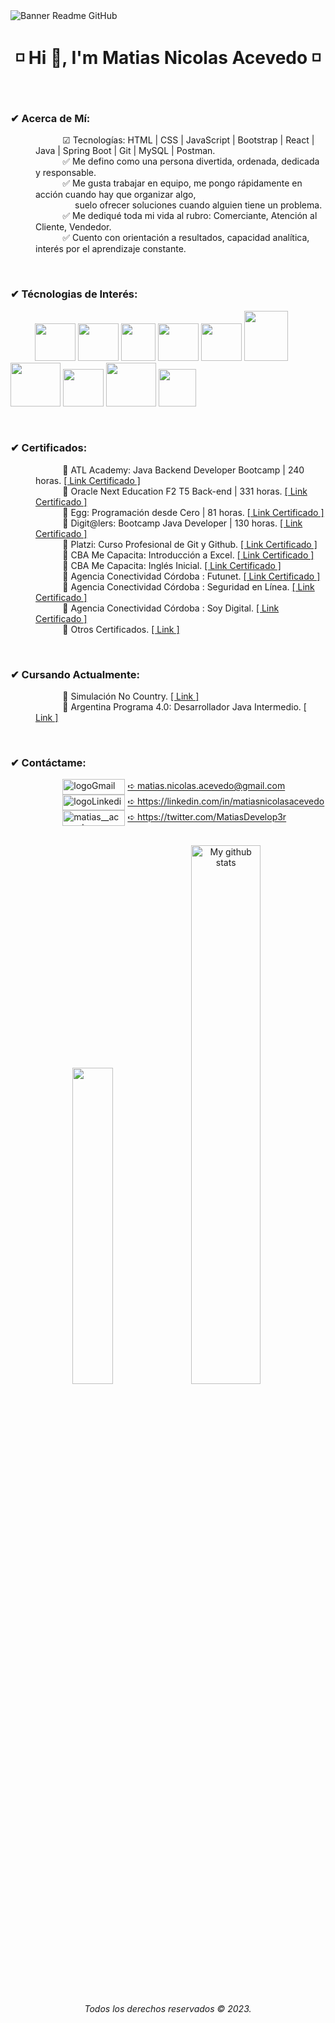 <image align="center" src="https://i.ibb.co/KhrC5BQ/GITHUB.png" alt="Banner Readme GitHub">
<h1 align="center"> ◽ Hi 👋, I'm Matias Nicolas Acevedo ◽ </h1>
<br>
<h3 align="left">✔ Acerca de Mí:</h3>
<dl>
  <dd>
    &nbsp;&nbsp;&nbsp;&nbsp;&nbsp;&nbsp;&nbsp;&nbsp;&nbsp;&nbsp; 
    ☑ Tecnologías: HTML | CSS | JavaScript | Bootstrap | React | Java | Spring Boot | Git | MySQL | Postman.        
  </dd>
  <dd>
    &nbsp;&nbsp;&nbsp;&nbsp;&nbsp;&nbsp;&nbsp;&nbsp;&nbsp;&nbsp; 
    ✅ Me defino como una persona divertida, ordenada, dedicada y responsable.
  </dd>
  <dd>
    &nbsp;&nbsp;&nbsp;&nbsp;&nbsp;&nbsp;&nbsp;&nbsp;&nbsp;&nbsp; 
    ✅ Me gusta trabajar en equipo, me pongo rápidamente en acción cuando hay que organizar algo,
    <br>&nbsp;&nbsp;&nbsp;&nbsp;&nbsp;&nbsp;&nbsp;&nbsp;&nbsp;&nbsp;&nbsp;&nbsp;&nbsp;&nbsp;&nbsp; 
    suelo ofrecer soluciones cuando alguien tiene un problema.
  </dd>
  <dd>
    &nbsp;&nbsp;&nbsp;&nbsp;&nbsp;&nbsp;&nbsp;&nbsp;&nbsp;&nbsp;
    ✅ Me dediqué toda mi vida al rubro: Comerciante, Atención al Cliente, Vendedor.
  </dd>
  <dd>
    &nbsp;&nbsp;&nbsp;&nbsp;&nbsp;&nbsp;&nbsp;&nbsp;&nbsp;&nbsp;
    ✅ Cuento con orientación a resultados, capacidad analítica, interés por el aprendizaje constante.
  </dd>
</dl>
<br>
<h3 align="left">✔ Técnologias de Interés:</h3>

&nbsp;&nbsp;&nbsp;&nbsp;&nbsp;&nbsp;&nbsp;&nbsp;&nbsp;&nbsp;<img src="https://cdn.jsdelivr.net/gh/devicons/devicon/icons/html5/html5-original.svg" width="65" height="60"/>&nbsp;<img src="https://cdn.jsdelivr.net/gh/devicons/devicon/icons/css3/css3-original.svg" width="65" height="60"/>&nbsp;<img src="https://i.ibb.co/yqV17bw/kisspng-react-javascript-redux-vue-js-angular-javascript-jquery-5bfa71f2d1fc87-538150021543139826860.png" width="55" height="60"/>&nbsp;<img src="https://cdn.jsdelivr.net/gh/devicons/devicon/icons/bootstrap/bootstrap-original-wordmark.svg" width="65" height="60"/>&nbsp;<img src="https://cdn.jsdelivr.net/gh/devicons/devicon/icons/react/react-original-wordmark.svg" width="65" height="60"/>&nbsp;<img src="https://cdn.jsdelivr.net/gh/devicons/devicon/icons/java/java-original-wordmark.svg" width="70" height="80"/>&nbsp;<img src="https://cdn.jsdelivr.net/gh/devicons/devicon/icons/spring/spring-original-wordmark.svg" width="80" height="70"/>&nbsp;<img src="https://cdn.jsdelivr.net/gh/devicons/devicon/icons/git/git-original.svg" width="65" height="60"/>&nbsp;<img src="https://cdn.jsdelivr.net/gh/devicons/devicon/icons/mysql/mysql-original-wordmark.svg" width="80" height="70"/>&nbsp;<img src="https://www.vectorlogo.zone/logos/getpostman/getpostman-icon.svg" width="60" height="60"/>

<br>
<h3 align="left">✔ Certificados:</h3>
<dl>
  <dd>
    &nbsp;&nbsp;&nbsp;&nbsp;&nbsp;&nbsp;&nbsp;&nbsp;&nbsp;&nbsp; 
    🔸 ATL Academy: Java Backend Developer Bootcamp | 240 horas.
    <a href="https://drive.google.com/file/d/1acpgHpMvv29PuXaq1zRlFDu8BNHEt-yN/view?usp=sharing" target="blank">[ Link Certificado ]</a>
  </dd>
  <dd>
    &nbsp;&nbsp;&nbsp;&nbsp;&nbsp;&nbsp;&nbsp;&nbsp;&nbsp;&nbsp; 
    🔸 Oracle Next Education F2 T5 Back-end | 331 horas.
    <a href="https://app.aluracursos.com/program/certificate/822f7ab7-f6bc-4a8d-9874-35e77bb8fc2c" target="blank">[ Link Certificado ]</a>
  </dd>
  <dd>
    &nbsp;&nbsp;&nbsp;&nbsp;&nbsp;&nbsp;&nbsp;&nbsp;&nbsp;&nbsp; 
    🔸 Egg: Programación desde Cero | 81 horas. 
    <a href="https://drive.google.com/file/d/1NtfgCBKXBLNPr-Z0YEjBzxip8wmKJT_L/view?usp=sharing" target="blank">[ Link Certificado ]</a>
  </dd>
  <dd>
    &nbsp;&nbsp;&nbsp;&nbsp;&nbsp;&nbsp;&nbsp;&nbsp;&nbsp;&nbsp; 
    🔸 Digit@lers: Bootcamp Java Developer | 130 horas. 
    <a href="https://drive.google.com/file/d/1J-iAigRq1-FioliZx384i-yejD61MyhT/view?usp=sharing" target="blank">[ Link Certificado ]</a>
 </dd>
 <dd>
    &nbsp;&nbsp;&nbsp;&nbsp;&nbsp;&nbsp;&nbsp;&nbsp;&nbsp;&nbsp; 
    🔸 Platzi: Curso Profesional de Git y Github. 
    <a href="https://drive.google.com/file/d/1D1N2CJ82o7QMd82-JSSiPSgGQGTu_IEC/view?usp=sharing" target="blank">[ Link Certificado ]</a>
  </dd>
  <dd>
    &nbsp;&nbsp;&nbsp;&nbsp;&nbsp;&nbsp;&nbsp;&nbsp;&nbsp;&nbsp; 
    🔸 CBA Me Capacita: Introducción a Excel. 
    <a href="https://drive.google.com/file/d/1yMo4u2CssBFoVNDXG9pGhZ_R39hg5qEK/view?usp=sharing" target="blank">[ Link Certificado ]</a>
  </dd>
  <dd>
    &nbsp;&nbsp;&nbsp;&nbsp;&nbsp;&nbsp;&nbsp;&nbsp;&nbsp;&nbsp; 
    🔸 CBA Me Capacita: Inglés Inicial. 
    <a href="https://drive.google.com/file/d/1aoX51hJyXLEMPO3xkxdWZY8JL1JdVvt2/view?usp=sharing" target="blank">[ Link Certificado ]</a>
  </dd>
  <dd>
    &nbsp;&nbsp;&nbsp;&nbsp;&nbsp;&nbsp;&nbsp;&nbsp;&nbsp;&nbsp; 
    🔸 Agencia Conectividad Córdoba : Futunet.
    <a href="https://drive.google.com/file/d/1-e2GtqlOb-XGoU_erajg0ZfntpVhonuX/view?usp=sharing" target="blank">[ Link Certificado ]</a>
  </dd>
  <dd>
    &nbsp;&nbsp;&nbsp;&nbsp;&nbsp;&nbsp;&nbsp;&nbsp;&nbsp;&nbsp; 
    🔸 Agencia Conectividad Córdoba : Seguridad en Línea. 
    <a href="https://drive.google.com/file/d/1k2moNFhnbkZwrv2cCte4oSg-AN8euJtU/view?usp=sharing" target="blank">[ Link Certificado ]</a>
  </dd>
  <dd>
    &nbsp;&nbsp;&nbsp;&nbsp;&nbsp;&nbsp;&nbsp;&nbsp;&nbsp;&nbsp; 
    🔸 Agencia Conectividad Córdoba : Soy Digital. 
    <a href="https://drive.google.com/file/d/1GRpLB7xjkLrgYQa9jveYMZHzZjxeul0L/view?usp=sharing" target="blank">[ Link Certificado ]</a>
  </dd>
  <dd>
    &nbsp;&nbsp;&nbsp;&nbsp;&nbsp;&nbsp;&nbsp;&nbsp;&nbsp;&nbsp; 
    🔸 Otros Certificados.
    <a href="https://drive.google.com/drive/folders/1Qmj3kPeART_FPpYUuA3h4KV0uHbxzLIg?usp=sharing" target="blank">[ Link ]</a>
  </dd>
</dl>
<br>
<h3 align="left">✔ Cursando Actualmente:</h3>
<dl>
  <dd>
    &nbsp;&nbsp;&nbsp;&nbsp;&nbsp;&nbsp;&nbsp;&nbsp;&nbsp;&nbsp;
    🔸 Simulación No Country.
    <a href="https://www.nocountry.tech/" target="blank">[ Link ]</a>
  </dd>
  <dd>
    &nbsp;&nbsp;&nbsp;&nbsp;&nbsp;&nbsp;&nbsp;&nbsp;&nbsp;&nbsp; 
    🔸 Argentina Programa 4.0: Desarrollador Java Intermedio.
    <a href="https://www.argentina.gob.ar/economia/conocimiento/argentina-programa" target="blank">[ Link ]</a>
  </dd>
</dl>
<br>
<h3 align="left">✔ Contáctame:</h3>
<dl>
  <dd>
    &nbsp;&nbsp;&nbsp;&nbsp;&nbsp;&nbsp;&nbsp;&nbsp;&nbsp;&nbsp; 
    <img align="center" src="https://img.shields.io/badge/Gmail-D14836?style=for-the-badge&logo=gmail&logoColor=white" alt="logoGmail"       width="100" height="25"/>
    <a href="mailto:matias.nicolas.acevedo@gmail.com" target="blank">➪ matias.nicolas.acevedo@gmail.com</a>   
  </dd>
  <dd>
    &nbsp;&nbsp;&nbsp;&nbsp;&nbsp;&nbsp;&nbsp;&nbsp;&nbsp;&nbsp;
    <img align="center" src="https://img.shields.io/badge/LinkedIn-0077B5?style=for-the-badge&logo=linkedin&logoColor=white" alt="logoLinkedin" width="100" height="25" target="blank"/>
    <a href="https://linkedin.com/in/matiasnicolasacevedo" target="blank">➪ https://linkedin.com/in/matiasnicolasacevedo</a>  
  </dd>
  <dd>
    &nbsp;&nbsp;&nbsp;&nbsp;&nbsp;&nbsp;&nbsp;&nbsp;&nbsp;&nbsp; 
    <img align="center" src="https://img.shields.io/badge/Twitter-1DA1F2?style=for-the-badge&logo=twitter&logoColor=white" alt="matias__acevedo" width="100" height="25"/>
    <a href="https://twitter.com/MatiasDevelop3r" target="blank">➪ https://twitter.com/MatiasDevelop3r</a>  
  </dd>
</dl>
<br>
<div align="center">
  <img src="https://github-readme-stats.vercel.app/api/top-langs/?username=MatiasNicolasAcevedo&layout=compact&theme=cobalt&hide_border=true" width="36%"/>
   <img src="https://github-readme-stats.vercel.app/api?username=MatiasNicolasAcevedo&show_icons=true&theme=cobalt&hide_border=true" alt="My github stats" width="47%"/> 
</div>
<div>
  <h6 align="center"> Todos los derechos reservados © 2023. </h6>
</div>


